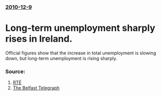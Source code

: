 ### [2010-12-9](/news/2010/12/9/index.md)

# Long-term unemployment sharply rises in Ireland. 

Official figures show that the increase in total unemployment is slowing down, but long-term unemployment is rising sharply.


### Source:

1. [RTÉ](http://www.rte.ie/news/2010/1209/cso_unemployment.html)
2. [The Belfast Telegraph](http://www.belfasttelegraph.co.uk/news/local-national/republic-of-ireland/number-of-longterm-jobless-doubles-15025677.html)
